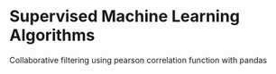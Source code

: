 # Supervised Machine Learning Algorithms
Collaborative filtering using pearson correlation function with pandas
